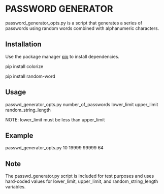 # PASSWORD GENERATOR 

password_generator_opts.py is a script that generates a series of passwords using random words combined with alphanumeric characters. 

## Installation 

Use the package manager [pip](https://pip.pypa.io/en/stable/) to install dependencies. 

pip install colorize 

pip install random-word

## Usage

passwd_generator_opts.py number_of_passwords lower_limit upper_limit random_string_length
                     
NOTE: lower_limit must be less than upper_limit 

## Example 

passwd_generator_opts.py 10 19999 99999 64

## Note

The passwd_generator.py script is included for test purposes and uses hard-coded values for lower_limit, upper_limit, and random_string_length variables. 
